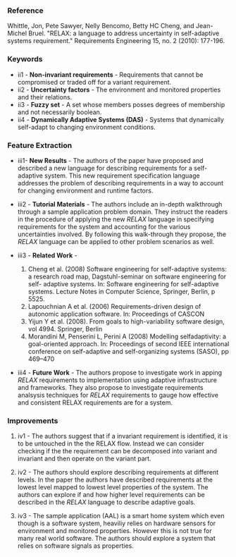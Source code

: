 ### Reference

Whittle, Jon, Pete Sawyer, Nelly Bencomo, Betty HC Cheng, and Jean-Michel Bruel. "RELAX: a language to address uncertainty in self-adaptive systems requirement." Requirements Engineering 15, no. 2 (2010): 177-196.

### Keywords

* ii1 - **Non-invariant requirements** - Requirements that cannot be compromised or traded off for a variant requirement.
* ii2 - **Uncertainty factors** - The environment and monitored properties and their relations.
* ii3 - **Fuzzy set** - A set whose members posses degrees of membership and not necessarily boolean.
* ii4 - **Dynamically Adaptive Systems (DAS)** - Systems that dynamically self-adapt to changing environment conditions.

### Feature Extraction

* iii1- **New Results** - The authors of the paper have proposed and described a new language for describing requirements for a self-adaptive system. This new requirement specification language addresses the problem of describing requirements in a way to account for changing environment and runtime factors.


* iii2 - **Tutorial Materials** - The authors include an in-depth walkthrough through a sample application problem domain. They instruct the readers in the procedure of applying the new *RELAX* language in specifying requirements for the system and accounting for the various uncertainties involved. By following this walk-through they propose, the *RELAX* language can be applied to other problem scenarios as well.


* iii3 - **Related Work** -  
  1. Cheng et al. (2008) Software engineering for self-adaptive systems: a research road map, Dagstuhl-seminar on software engineering for self- adaptive systems. In: Software engineering for self-adaptive systems. Lecture Notes in Computer Science, Springer, Berlin, p 5525.  
  2. Lapouchnian A et al. (2006) Requirements-driven design of autonomic application software. In: Proceedings of CASCON  
  3. Yijun Y et al. (2008). From goals to high-variability software design, vol 4994. Springer, Berlin 	
  4. Morandini M, Penserini L, Perini A (2008) Modelling selfadaptivity: a goal-oriented approach. In: Proceedings of second IEEE international conference on self-adaptive and self-organizing systems (SASO), pp 469–470


* iii4 - **Future Work** - The authors propose to investigate work in apping *RELAX* requirements to implementation using adaptive infrastructure and frameworks. They also propose to investigate requirements analsysis techniques for *RELAX* requirements to gauge how effective and consistent RELAX requirements are for a system.


### Improvements

1. iv1 - The authors suggest that if a invariant requirement is identified, it is to be untouched in the the RELAX flow. Instead we can consider checking if the the requirement can be decomposed into variant and invariant and then operate on the variant part.

2. iv2 - The authors should explore describing requirements at different levels. In the paper the authors have described requirements at the lowest level mapped to lowest level properties of the system. The authors can explore if and how higher level requirements can be described in the *RELAX* language to describe adaptive goals.

3. iv3 - The sample application (AAL) is a smart home system which even though is a software system, heaviliy relies on hardware sensors for environment and monitored properties. However this is not true for many real world software. The authors should explore a system that relies on software signals as properties.
